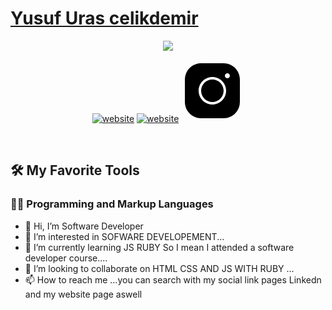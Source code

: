 <p align="center">
  <a href="https://github.com/DenverCoder1">
  <h1>Yusuf Uras celikdemir</h1></a>
</p>

<p align="center">
  <!-- Typing SVG by DenverCoder1 - https://github.com/DenverCoder1/readme-typing-svg -->
  <a href="https://github.com/DenverCoder1/readme-typing-svg">
    <img src="https://readme-typing-svg.demolab.com/?lines=Full-stack%20web%20and%20app%20developer;Experienced%20UI%2FUX%20Designer;10%2B%20years%20of%20coding%20experience;Always%20learning%20new%20things&font=Fira%20Code&center=true&width=440&height=45&color=f75c7e&vCenter=true&pause=1000&size=22" /></a>
</p>

<!-- Social icons section -->

<p align="center">
  <a href="https://twitter.com/celikdemir97465"><img src="/codeSTACKr/codeSTACKr/raw/master/img/twitter-dark.svg" alt="website" style="max-width: 100%;"></a>
  <a href="https://www.linkedin.com/in/yusuf-uras-celikdemir-a85260137/"><img src="/codeSTACKr/codeSTACKr/raw/master/img/linkedin-dark.svg" alt="website" style="max-width: 100%;"></a>
  <a href="https://www.instagram.com/yusufurascelikdemir/"><svg xmlns="http://www.w3.org/2000/svg" x="0px" y="0px" width="100" height="100" viewBox="0 0 50 50">
    <path d="M 16 3 C 8.83 3 3 8.83 3 16 L 3 34 C 3 41.17 8.83 47 16 47 L 34 47 C 41.17 47 47 41.17 47 34 L 47 16 C 47 8.83 41.17 3 34 3 L 16 3 z M 37 11 C 38.1 11 39 11.9 39 13 C 39 14.1 38.1 15 37 15 C 35.9 15 35 14.1 35 13 C 35 11.9 35.9 11 37 11 z M 25 14 C 31.07 14 36 18.93 36 25 C 36 31.07 31.07 36 25 36 C 18.93 36 14 31.07 14 25 C 14 18.93 18.93 14 25 14 z M 25 16 C 20.04 16 16 20.04 16 25 C 16 29.96 20.04 34 25 34 C 29.96 34 34 29.96 34 25 C 34 20.04 29.96 16 25 16 z"></path>
</svg></a>
</p>


<br/>






  <summary><h2>🛠️ My Favorite Tools</h2></summary>
  <!-- Some badges are from https://github.com/Ileriayo/markdown-badges -->

  <h3>👨‍💻 Programming and Markup Languages</h3>


- 👋 Hi, I’m Software Developer
- 👀 I’m interested in SOFWARE DEVELOPEMENT...
- 🌱 I’m currently learning JS RUBY So I mean I attended a software developer course....
- 💞️ I’m looking to collaborate on HTML CSS AND JS WITH RUBY ...
- 📫 How to reach me ...you can search with my social link pages Linkedn and my  website page aswell 

<!---
URA6SCODE/URA6SCODE is a ✨ special ✨ repository because its `README.md` (this file) appears on your GitHub profile.
You can click the Preview link to take a look at your changes.
--->
